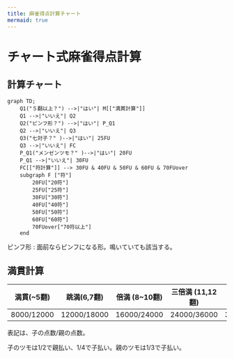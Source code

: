 ```yaml
---
title: 麻雀得点計算チャート
mermaid: true
---
```


# チャート式麻雀得点計算

## 計算チャート
```mermaid
graph TD;
    Q1("５翻以上？") -->|"はい"| M[["満貫計算"]]
    Q1 -->|"いいえ"| Q2
    Q2("ピンフ形？") -->|"はい"| P_Q1
    Q2 -->|"いいえ"| Q3
    Q3("七対子？" )-->|"はい"| 25FU
    Q3 -->|"いいえ"| FC
    P_Q1("メンゼンツモ？" )-->|"はい"| 20FU
    P_Q1 -->|"いいえ"| 30FU
    FC[["符計算"]] --> 30FU & 40FU & 50FU & 60FU & 70FUover
    subgraph F ["符"]
        20FU["20符"]
        25FU["25符"]
        30FU["30符"]
        40FU["40符"]
        50FU["50符"]
        60FU["60符"]
        70FUover["70符以上"]
    end
```
ピンフ形
: 面前ならピンフになる形。鳴いていても該当する。

## 満貫計算

| 満貫(~5翻)  | 跳満(6,7翻)  | 倍満 (8~10翻) | 三倍満 (11,12翻) | 役満 (13翻~)  |
| ---------  | ----------- | ----------- | -------------- | ----------- |
| 8000/12000 | 12000/18000 | 16000/24000 | 24000/36000    | 32000/48000 |

表記は、子の点数/親の点数。

子のツモは1/2で親払い、1/4で子払い。親のツモは1/3で子払い。
